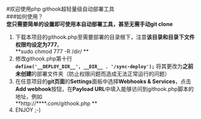 #欢迎使用php githook超轻量级自动部署工具  
###如何使用？  
**您只需要简单的设置即可使用本自动部署工具，甚至无需手动git clone**  

1. 下载本项目的githook.php至需要部署的目录根下，注意**该目录和目录下文件权限均设定为777**。  
**sudo chmod 777 -R /dir/ **
2. 修改githook.php第十行  
**`define('__DEPLOY_DIR__', __DIR__ . '/sync-deploy');`**
将其更改为**之前未创建**的部署文件夹（防止权限问题而造成无法正常运行的问题） 
3. 在任意项目的**git页面**的**Settings**面板中选择**Webhooks & Services**，点击**Add webhook**按钮，在**Payload URL**中填入能够访问到githook.php脚本的地址，例如  
**http://****.com/githook.php **
4. ENJOY ;-) 

    
